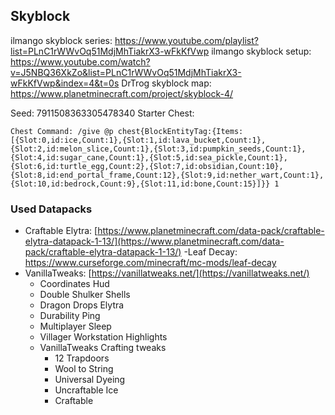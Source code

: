 ## **Skyblock**

ilmango skyblock series: https://www.youtube.com/playlist?list=PLnC1rWWvOq51MdjMhTiakrX3-wFkKfVwp
ilmango skyblock setup: https://www.youtube.com/watch?v=J5NBQ36XkZo&list=PLnC1rWWvOq51MdjMhTiakrX3-wFkKfVwp&index=4&t=0s
DrTrog skyblock map: https://www.planetminecraft.com/project/skyblock-4/

Seed: 7911508363305478340
Starter Chest:

    Chest Command: /give @p chest{BlockEntityTag:{Items:[{Slot:0,id:ice,Count:1},{Slot:1,id:lava_bucket,Count:1},{Slot:2,id:melon_slice,Count:1},{Slot:3,id:pumpkin_seeds,Count:1},{Slot:4,id:sugar_cane,Count:1},{Slot:5,id:sea_pickle,Count:1},{Slot:6,id:turtle_egg,Count:2},{Slot:7,id:obsidian,Count:10},{Slot:8,id:end_portal_frame,Count:12},{Slot:9,id:nether_wart,Count:1},{Slot:10,id:bedrock,Count:9},{Slot:11,id:bone,Count:15}]}} 1


### Used Datapacks

 - Craftable Elytra: [https://www.planetminecraft.com/data-pack/craftable-elytra-datapack-1-13/](https://www.planetminecraft.com/data-pack/craftable-elytra-datapack-1-13/)
 -Leaf Decay: https://www.curseforge.com/minecraft/mc-mods/leaf-decay
 - VanillaTweaks: [https://vanillatweaks.net/](https://vanillatweaks.net/)
	 - Coordinates Hud
	 - Double Shulker Shells
	 - Dragon Drops Elytra
	 - Durability Ping
	 - Multiplayer Sleep
	 - Villager Workstation Highlights
	 - VanillaTweaks Crafting tweaks
		 - 12 Trapdoors
		 - Wool to String
		 - Universal Dyeing
		 - Uncraftable Ice
		 - Craftable 


